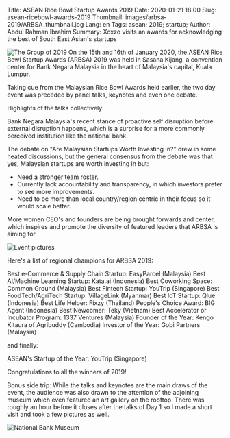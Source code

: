 Title: ASEAN Rice Bowl Startup Awards 2019
Date: 2020-01-21 18:00
Slug: asean-ricebowl-awards-2019
Thumbnail: images/arbsa-2019/ARBSA_thumbnail.jpg 
Lang: en
Tags: asean; 2019; startup;
Author: Abdul Rahman Ibrahim
Summary: Xoxzo visits an awards for acknowledging the best of South East Asian's startups

![The Group of 2019](/images/arbsa-2019/asean/group.jpg)
On the 15th and 16th of January 2020, the ASEAN Rice Bowl Startup Awards (ARBSA) 2019 was held in Sasana Kijang, a convention center for Bank Negara Malaysia in the heart of Malaysia's capital, Kuala Lumpur.

Taking cue from the Malaysian Rice Bowl Awards held earlier, the two day event was preceded by panel talks, keynotes and even one debate. 

Highlights of the talks collectively:

Bank Negara Malaysia's recent stance of proactive self disruption before external disruption happens, which is a surprise for a more commonly perceived institution like the national bank.

The debate on "Are Malaysian Startups Worth Investing In?" drew in some heated discussions, but the general consensus from the debate was that yes, Malaysian startups are worth investing in but:
- Need a stronger team roster.
- Currently lack accountability and transparency, in which investors prefer to see more improvements.
- Need to be more than local country/region centric in their focus so it would scale better.

More women CEO's and founders are being brought forwards and center, which inspires and promote the diversity of featured leaders that ARBSA is aiming for.

![Event pictures](/images/arbsa-2019/asean/arbsacollage.jpg)

Here's a list of regional champions for ARBSA 2019:

Best e-Commerce & Supply Chain Startup: EasyParcel (Malaysia)
Best AI/Machine Learning Startup: Kata.ai (Indonesia)
Best Coworking Space: Common Ground (Malaysia)
Best Fintech Startup: YouTrip (Singapore)
Best FoodTech/AgriTech Startup: VillageLink (Myanmar)
Best IoT Startup: Qlue (Indonesia)
Best Life Helper: Fixzy (Thailand)
People's Choice Award: BIG Agent (Indonesia)
Best Newcomer: Teky (Vietnam)
Best Accelerator or Incubator Program: 1337 Ventures (Malaysia)
Founder of the Year: Kengo Kitaura of Agribuddy (Cambodia)
Investor of the Year: Gobi Partners (Malaysia)

and finally:

ASEAN's Startup of the Year: YouTrip (Singapore)

Congratulations to all the winners of 2019!

Bonus side trip:
While the talks and keynotes are the main draws of the event, the audience was also drawn to the attention of the adjoining museum which even featured an art gallery on the rooftop. There was roughly an hour before it closes after the talks of Day 1 so I made a short visit and took a few pictures as well.

![National Bank Museum](/images/arbsa-2019/asean/museumcollage.jpg)

